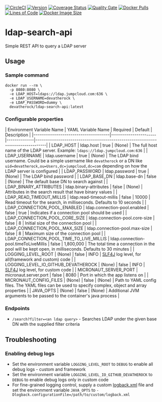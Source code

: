 [![CircleCI](https://circleci.com/gh/devatherock/ldap-search-api.svg?style=svg)](https://circleci.com/gh/devatherock/ldap-search-api)
[![Version](https://img.shields.io/docker/v/devatherock/ldap-search-api?sort=semver)](https://hub.docker.com/r/devatherock/ldap-search-api/)
[![Coverage Status](https://coveralls.io/repos/github/devatherock/ldap-search-api/badge.svg?branch=master)](https://coveralls.io/github/devatherock/ldap-search-api?branch=master)
[![Quality Gate](https://sonarcloud.io/api/project_badges/measure?project=ldap-search-api&metric=alert_status)](https://sonarcloud.io/component_measures?id=ldap-search-api&metric=alert_status&view=list)
[![Docker Pulls](https://img.shields.io/docker/pulls/devatherock/ldap-search-api.svg)](https://hub.docker.com/r/devatherock/ldap-search-api/)
[![Lines of Code](https://sonarcloud.io/api/project_badges/measure?project=ldap-search-api&metric=ncloc)](https://sonarcloud.io/component_measures?id=ldap-search-api&metric=ncloc)
[![Docker Image Size](https://img.shields.io/docker/image-size/devatherock/ldap-search-api.svg?sort=date)](https://hub.docker.com/r/devatherock/ldap-search-api/)
# ldap-search-api
Simple REST API to query a LDAP server

## Usage
### Sample command
```
docker run --rm \
  -p 8080:8080 \
  -e LDAP_HOST=ldaps://ldap.jumpcloud.com:636 \
  -e LDAP_USERNAME=devatherock \
  -e LDAP_PASSWORD=dummy \
  devatherock/ldap-search-api:latest
```

### Configurable properties

| Environment Variable Name             | YAML Variable Name    |   Required   |   Default        |   Description                                                  |
|---------------------------------------|-----------------------|--------------|-----------------------------------------------------------------------------------|
| LDAP_HOST                             | ldap.host             |    true      |   (None)         |   The full host name of the LDAP server. Example: `ldaps://ldap.jumpcloud.com:636` |
| LDAP_USERNAME                         | ldap.username         |    true      |   (None)         |   The LDAP bind username. Could be a simple username like `devatherock` or a DN like `uid=devatherock,ou=Users,dc=jumpcloud,dc=com` depending on how the LDAP server is configured  |
| LDAP_PASSWORD                         | ldap.password         |    true      |   (None)         |   The LDAP bind password                                       |
| LDAP_BASE_DN                          | ldap.base-dn          |    false     |   (None)         |   The default base DN to search against                        |
| LDAP_BINARY_ATTRIBUTES                | ldap.binary-attributes  |    false   |   (None)         |   Attributes in the search result that have binary values      |
| LDAP_READ_TIMEOUT_MILLIS              | ldap.read-timeout-millis  |  false   |   10000          |   Read timeout for the search, in milliseconds. Defaults to 10 seconds  |
| LDAP_CONNECTION_POOL_ENABLED          | ldap.connection-pool.enabled |  false  |   true         |   Indicates if a connection pool should be used                |
| LDAP_CONNECTION_POOL_CORE_SIZE        | ldap.connection-pool.core-size |  false  |   8          |   Initial size of the connection pool                          |
| LDAP_CONNECTION_POOL_MAX_SIZE         | ldap.connection-pool.max-size |  false   |   8          |   Maximum size of the connection pool                          |
| LDAP_CONNECTION_POOL_TIME_TO_LIVE_MILLIS  | ldap.connection-pool.timeToLiveMillis |  false   |   1,800,000  |   The total time a connection in the pool will be kept open, in milliseconds. Defaults to 30 minutes  |
| LOGGING_LEVEL_ROOT                    | (None)                |    false     |   INFO           |   [SLF4J](http://www.slf4j.org/api/org/apache/commons/logging/Log.html) log level, for all(framework and custom) code  |
| LOGGING_LEVEL_IO_GITHUB_DEVATHEROCK   | (None)                |    false     |   INFO           |   [SLF4J](http://www.slf4j.org/api/org/apache/commons/logging/Log.html) log level, for custom code  |
| MICRONAUT_SERVER_PORT                 | micronaut.server.port |    false     |   8080           |   Port in which the app listens on                              |
| MICRONAUT_CONFIG_FILES                | (None)                |    false     |   (None)         |   Path to YAML config files. The YAML files can be used to specify complex, object and array properties  | 
| JAVA_OPTS                             | (None)                |    false     |   (None)         |   Additional JVM arguments to be passed to the container's java process  |

### Endpoints
- `/search?filter=<an ldap query>` - Searches LDAP under the given base DN with the supplied filter criteria

## Troubleshooting
### Enabling debug logs
- Set the environment variable `LOGGING_LEVEL_ROOT` to `DEBUG` to enable all debug logs - custom and framework
- Set the environment variable `LOGGING_LEVEL_IO_GITHUB_DEVATHEROCK` to `DEBUG` to enable debug logs only in custom code
- For fine-grained logging control, supply a custom [logback.xml](http://logback.qos.ch/manual/configuration.html) file
and set the environment variable `JAVA_OPTS` to `-Dlogback.configurationFile=/path/to/custom/logback.xml`